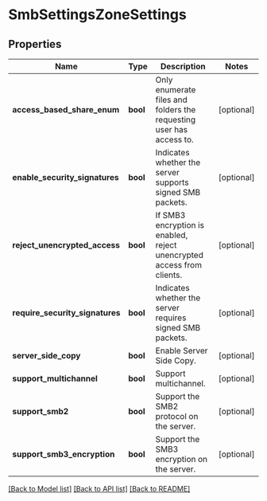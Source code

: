 # SmbSettingsZoneSettings

## Properties
Name | Type | Description | Notes
------------ | ------------- | ------------- | -------------
**access_based_share_enum** | **bool** | Only enumerate files and folders the requesting user has access to. | [optional] 
**enable_security_signatures** | **bool** | Indicates whether the server supports signed SMB packets. | [optional] 
**reject_unencrypted_access** | **bool** | If SMB3 encryption is enabled, reject unencrypted access from clients. | [optional] 
**require_security_signatures** | **bool** | Indicates whether the server requires signed SMB packets. | [optional] 
**server_side_copy** | **bool** | Enable Server Side Copy. | [optional] 
**support_multichannel** | **bool** | Support multichannel. | [optional] 
**support_smb2** | **bool** | Support the SMB2 protocol on the server. | [optional] 
**support_smb3_encryption** | **bool** | Support the SMB3 encryption on the server. | [optional] 

[[Back to Model list]](../README.md#documentation-for-models) [[Back to API list]](../README.md#documentation-for-api-endpoints) [[Back to README]](../README.md)



